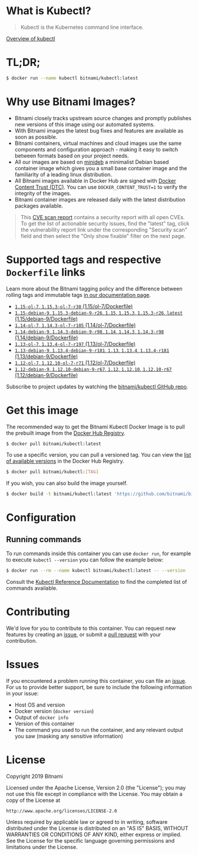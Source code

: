 
# What is Kubectl?

> Kubectl is the Kubernetes command line interface.

[Overview of kubectl](https://kubernetes.io/docs/reference/kubectl/overview/)

# TL;DR;

```bash
$ docker run --name kubectl bitnami/kubectl:latest
```

# Why use Bitnami Images?

* Bitnami closely tracks upstream source changes and promptly publishes new versions of this image using our automated systems.
* With Bitnami images the latest bug fixes and features are available as soon as possible.
* Bitnami containers, virtual machines and cloud images use the same components and configuration approach - making it easy to switch between formats based on your project needs.
* All our images are based on [minideb](https://github.com/bitnami/minideb) a minimalist Debian based container image which gives you a small base container image and the familiarity of a leading linux distribution.
* All Bitnami images available in Docker Hub are signed with [Docker Content Trust (DTC)](https://docs.docker.com/engine/security/trust/content_trust/). You can use `DOCKER_CONTENT_TRUST=1` to verify the integrity of the images.
* Bitnami container images are released daily with the latest distribution packages available.


> This [CVE scan report](https://quay.io/repository/bitnami/kubectl?tab=tags) contains a security report with all open CVEs. To get the list of actionable security issues, find the "latest" tag, click the vulnerability report link under the corresponding "Security scan" field and then select the "Only show fixable" filter on the next page.

# Supported tags and respective `Dockerfile` links

Learn more about the Bitnami tagging policy and the difference between rolling tags and immutable tags [in our documentation page](https://docs.bitnami.com/containers/how-to/understand-rolling-tags-containers/).


* [`1.15-ol-7`, `1.15.3-ol-7-r30` (1.15/ol-7/Dockerfile)](https://github.com/bitnami/bitnami-docker-kubectl/blob/1.15.3-ol-7-r30/1.15/ol-7/Dockerfile)
* [`1.15-debian-9`, `1.15.3-debian-9-r26`, `1.15`, `1.15.3`, `1.15.3-r26`, `latest` (1.15/debian-9/Dockerfile)](https://github.com/bitnami/bitnami-docker-kubectl/blob/1.15.3-debian-9-r26/1.15/debian-9/Dockerfile)
* [`1.14-ol-7`, `1.14.3-ol-7-r105` (1.14/ol-7/Dockerfile)](https://github.com/bitnami/bitnami-docker-kubectl/blob/1.14.3-ol-7-r105/1.14/ol-7/Dockerfile)
* [`1.14-debian-9`, `1.14.3-debian-9-r98`, `1.14`, `1.14.3`, `1.14.3-r98` (1.14/debian-9/Dockerfile)](https://github.com/bitnami/bitnami-docker-kubectl/blob/1.14.3-debian-9-r98/1.14/debian-9/Dockerfile)
* [`1.13-ol-7`, `1.13.4-ol-7-r197` (1.13/ol-7/Dockerfile)](https://github.com/bitnami/bitnami-docker-kubectl/blob/1.13.4-ol-7-r197/1.13/ol-7/Dockerfile)
* [`1.13-debian-9`, `1.13.4-debian-9-r181`, `1.13`, `1.13.4`, `1.13.4-r181` (1.13/debian-9/Dockerfile)](https://github.com/bitnami/bitnami-docker-kubectl/blob/1.13.4-debian-9-r181/1.13/debian-9/Dockerfile)
* [`1.12-ol-7`, `1.12.10-ol-7-r71` (1.12/ol-7/Dockerfile)](https://github.com/bitnami/bitnami-docker-kubectl/blob/1.12.10-ol-7-r71/1.12/ol-7/Dockerfile)
* [`1.12-debian-9`, `1.12.10-debian-9-r67`, `1.12`, `1.12.10`, `1.12.10-r67` (1.12/debian-9/Dockerfile)](https://github.com/bitnami/bitnami-docker-kubectl/blob/1.12.10-debian-9-r67/1.12/debian-9/Dockerfile)

Subscribe to project updates by watching the [bitnami/kubectl GitHub repo](https://github.com/bitnami/bitnami-docker-kubectl).

# Get this image

The recommended way to get the Bitnami Kubectl Docker Image is to pull the prebuilt image from the [Docker Hub Registry](https://hub.docker.com/r/bitnami/kubectl).

```bash
$ docker pull bitnami/kubectl:latest
```

To use a specific version, you can pull a versioned tag. You can view the [list of available versions](https://hub.docker.com/r/bitnami/kubectl/tags/) in the Docker Hub Registry.

```bash
$ docker pull bitnami/kubectl:[TAG]
```

If you wish, you can also build the image yourself.

```bash
$ docker build -t bitnami/kubectl:latest 'https://github.com/bitnami/bitnami-docker-kubectl.git#master:1.15/debian-9'
```

# Configuration

## Running commands

To run commands inside this container you can use `docker run`, for example to execute `kubectl --version` you can follow the example below:

```bash
$ docker run --rm --name kubectl bitnami/kubectl:latest -- --version
```

Consult the [Kubectl Reference Documentation](https://kubernetes.io/docs/reference/generated/kubectl/kubectl-commands) to find the completed list of commands available.

# Contributing

We'd love for you to contribute to this container. You can request new features by creating an [issue](https://github.com/bitnami/bitnami-docker-kubectl/issues), or submit a [pull request](https://github.com/bitnami/bitnami-docker-kubectl/pulls) with your contribution.

# Issues

If you encountered a problem running this container, you can file an [issue](https://github.com/bitnami/bitnami-docker-kubectl/issues). For us to provide better support, be sure to include the following information in your issue:

- Host OS and version
- Docker version (`docker version`)
- Output of `docker info`
- Version of this container
- The command you used to run the container, and any relevant output you saw (masking any sensitive information)

# License

Copyright 2019 Bitnami

Licensed under the Apache License, Version 2.0 (the "License");
you may not use this file except in compliance with the License.
You may obtain a copy of the License at

    http://www.apache.org/licenses/LICENSE-2.0

Unless required by applicable law or agreed to in writing, software
distributed under the License is distributed on an "AS IS" BASIS,
WITHOUT WARRANTIES OR CONDITIONS OF ANY KIND, either express or implied.
See the License for the specific language governing permissions and
limitations under the License.
